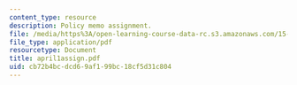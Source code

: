 ```yaml
---
content_type: resource
description: Policy memo assignment.
file: /media/https%3A/open-learning-course-data-rc.s3.amazonaws.com/15-575-research-seminar-in-it-and-organizations-economic-perspectives-spring-2004/cb72b4bcdcd69af199bc18cf5d31c804_april1assign.pdf
file_type: application/pdf
resourcetype: Document
title: april1assign.pdf
uid: cb72b4bc-dcd6-9af1-99bc-18cf5d31c804
---
```

